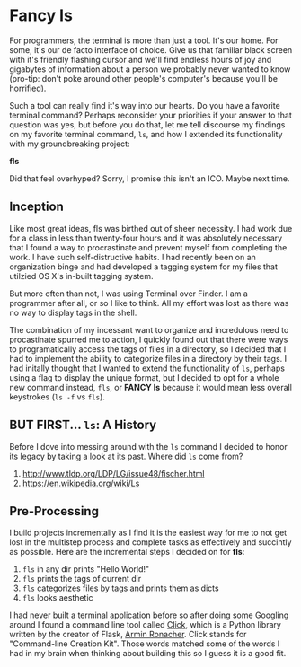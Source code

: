 # Fancy ls
For programmers, the terminal is more than just a tool. It's our home. For some, it's our de
facto interface of choice. Give us that familiar black screen with it's friendly flashing cursor
and we'll find endless hours of joy and gigabytes of information about a person we probably 
never wanted to know (pro-tip: don't poke around other people's computer's because you'll 
be horrified).

Such a tool can really find it's way into our hearts. Do you have a favorite terminal command? 
Perhaps reconsider your priorities if your answer to that question was yes, but before you do 
that, let me tell discourse my findings on my favorite terminal command, `ls`, and how
I extended its functionality with my groundbreaking project:

**fls**

Did that feel overhyped? Sorry, I promise this isn't an ICO. Maybe next time. 

## Inception
Like most great ideas, fls was birthed out of sheer necessity. I had work due for a class in
less than twenty-four hours and it was absolutely necessary that I found a way to procrastinate
and prevent myself from completing the work. I have such self-distructive habits. I had
recently been on an organization binge and had developed a tagging system for my files
that utilzied OS X's in-built tagging system. 

But more often than not, I was using Terminal over Finder. I am a programmer after all, or so
I like to think. All my effort was lost as there was no way to display tags in the shell.

The combination of my incessant want to organize and incredulous need to procastinate spurred
me to action, I  quickly found out that there were ways to programatically access the tags 
of files in a directory, so I decided that I had to implement the ability to categorize
files in a directory by their tags. I had initally thought that I wanted to extend the 
functionality of `ls`, perhaps using a flag to display the unique format, but I decided
to opt for a whole new command instead, `fls`, or **FANCY ls** because it would mean
less overall keystrokes (`ls -f` vs `fls`). 

## BUT FIRST... `ls`: A History
Before I dove into messing around with the `ls` command I decided to honor its legacy by
taking a look at its past. Where did `ls` come from?

1. http://www.tldp.org/LDP/LG/issue48/fischer.html
2. https://en.wikipedia.org/wiki/Ls

## Pre-Processing
I build projects incrementally as I find it is the easiest way for me to not get lost in
the multistep process and complete tasks as effectively and succintly as possible. Here 
are the incremental steps I decided on for **fls**:

1. `fls` in any dir prints "Hello World!"
2. `fls` prints the tags of current dir
3. `fls` categorizes files by tags and prints them as dicts
4. `fls` looks aesthetic

I had never built a terminal application before so after doing some Googling around I found
a command line tool called [Click](http://click.pocoo.org/5/), which is a Python 
library written by the creator of Flask, [Armin Ronacher](https://twitter.com/mitsuhiko). 
Click stands for "Command-line Creation Kit". Those words matched some of the words 
I had in my brain when thinking about building this so I guess it is a good fit.

